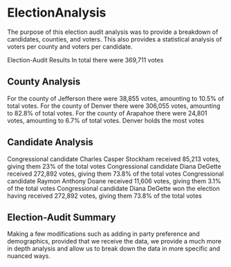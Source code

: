 # ElectionAnalysis
The purpose of this election audit analysis was to provide a breakdown of candidates, counties, and voters. This also provides a statistical analysis of voters per county and voters per candidate.

Election-Audit Results
In total there were 369,711 votes
## County Analysis
For the county of Jefferson there were 38,855 votes, amounting to 10.5% of total votes.
For the county of Denver there were 306,055 votes, amounting to 82.8% of total votes.
For the county of Arapahoe there were 24,801 votes, amounting to 6.7% of total votes. Denver holds the most votes
## Candidate Analysis
Congressional candidate Charles Casper Stockham received 85,213 votes, giving them 23% of the total votes
Congressional candidate Diana DeGette received 272,892 votes, giving them 73.8% of the total votes
Congressional candidate Raymon Anthony Doane received 11,606 votes, giving them 3.1% of the total votes Congressional candidate Diana DeGette won the election having received 272,892 votes, giving them 73.8% of the total votes

## Election-Audit Summary
Making a few modifications such as adding in party preference and demographics, provided that we receive the data, we provide a much more in depth analysis and allow us to break down the data in more specific and nuanced ways.